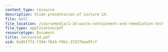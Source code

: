 ```yaml
---
content_type: resource
description: Slide presentation of Lecture 14.
file: null
file_location: /coursemedia/1-34-waste-containment-and-remediation-technology-spring-2004/0a95f773f194f819f9b137227bea97cf_lecture14.pdf
file_type: application/pdf
resourcetype: Document
title: lecture14.pdf
uid: 0a95f773-f194-f819-f9b1-37227bea97cf
---
```

